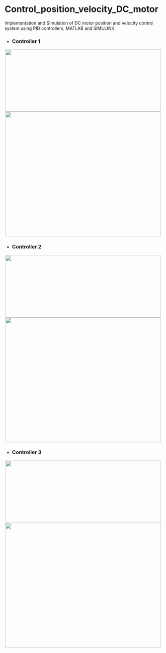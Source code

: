 # Control_position_velocity_DC_motor
Implementation and Simulation of DC motor position and velocity control system using PID controllers, MATLAB and SIMULINK.

*  ### Controller 1
<p align="center">
<img src="https://github.com/niushamir/Control_position_velocity_DC_motor/blob/main/Images/controller%201.jpg" width="500" height="200">

<img src="https://github.com/niushamir/Control_position_velocity_DC_motor/blob/main/Images/controller%201%20response.png" width="500" height="400">
</p>
   
*  ### Controller 2
<p align="center">
<img src="https://github.com/niushamir/Control_position_velocity_DC_motor/blob/main/Images/controller%202.jpg" width="500" height="200">

<img src="https://github.com/niushamir/Control_position_velocity_DC_motor/blob/main/Images/controller%202%20response.png" width="500" height="400">
</p>
   
*  ### Controller 3
<p align="center">
<img src="https://github.com/niushamir/Control_position_velocity_DC_motor/blob/main/Images/controller%203.jpg" width="500" height="200">

<img src="https://github.com/niushamir/Control_position_velocity_DC_motor/blob/main/Images/controller%203%20response.png" width="500" height="400">
</p>
